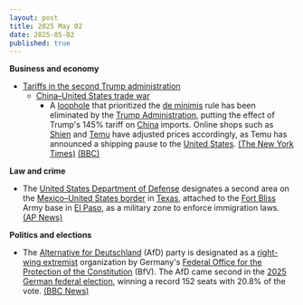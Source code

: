 ```yaml
---
layout: post
title: 2025 May 02
date: 2025-05-02
published: true
---
```



**Business and economy**

* [Tariffs in the second Trump administration](https://en.wikipedia.org/wiki/Tariffs_in_the_second_Trump_administration "Tariffs in the second Trump administration")
  + [China–United States trade war](https://en.wikipedia.org/wiki/China%E2%80%93United_States_trade_war "China–United States trade war")
    - A [loophole](https://en.wikipedia.org/wiki/Loophole "Loophole") that prioritized the [de minimis](https://en.wikipedia.org/wiki/De_minimis "De minimis") rule has been eliminated by the [Trump Administration](https://en.wikipedia.org/wiki/Donald_Trump "Donald Trump"), putting the effect of Trump's 145% tariff on [China](https://en.wikipedia.org/wiki/China "China") imports. Online shops such as [Shien](https://en.wikipedia.org/wiki/Shien "Shien") and [Temu](https://en.wikipedia.org/wiki/Temu "Temu") have adjusted prices accordingly, as Temu has announced a shipping pause to the [United States](https://en.wikipedia.org/wiki/United_States "United States"). [(The New York Times)](https://www.nytimes.com/2025/05/02/business/economy/trump-china-tariffs-de-minimis.html) [(BBC)](https://www.bbc.com/news/articles/cwy79j2n7d4o)

**Law and crime**

* The [United States Department of Defense](https://en.wikipedia.org/wiki/United_States_Department_of_Defense "United States Department of Defense") designates a second area on the [Mexico–United States border](https://en.wikipedia.org/wiki/Mexico%E2%80%93United_States_border "Mexico–United States border") in [Texas](https://en.wikipedia.org/wiki/Texas "Texas"), attached to the [Fort Bliss](https://en.wikipedia.org/wiki/Fort_Bliss "Fort Bliss") Army base in [El Paso](https://en.wikipedia.org/wiki/El_Paso%2C_Texas "El Paso, Texas"), as a military zone to enforce immigration laws. [(AP News)](https://apnews.com/article/military-border-immigration-texas-mexico-d7d15f23bd755b95cd90cbb9a89df6fa)

**Politics and elections**

* The [Alternative for Deutschland](https://en.wikipedia.org/wiki/Alternative_for_Deutschland "Alternative for Deutschland") (AfD) party is designated as a [right-wing extremist](https://en.wikipedia.org/wiki/Far-right_politics_in_Germany_%281945%E2%80%93present%29 "Far-right politics in Germany (1945–present)") organization by Germany's [Federal Office for the Protection of the Constitution](https://en.wikipedia.org/wiki/Federal_Office_for_the_Protection_of_the_Constitution "Federal Office for the Protection of the Constitution") (BfV). The AfD came second in the [2025 German federal election](https://en.wikipedia.org/wiki/2025_German_federal_election "2025 German federal election"), winning a record 152 seats with 20.8% of the vote. [(BBC News)](https://www.bbc.com/news/articles/cwy6zk9wkrdo)
